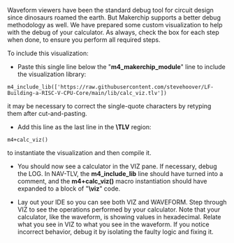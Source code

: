 Waveform viewers have been the standard debug tool for circuit design since dinosaurs roamed the earth. But Makerchip supports a better debug methodology as well. We have prepared some custom visualization to help with the debug of your calculator. As always, check the box for each step when done, to ensure you perform all required steps.

To include this visualization:

- Paste this single line below the "**m4_makerchip_module**" line to include the visualization library:  

 ```
m4_include_lib(['https://raw.githubusercontent.com/stevehoover/LF-Building-a-RISC-V-CPU-Core/main/lib/calc_viz.tlv'])

```
 it may be necessary to correct the single-quote characters by retyping them after cut-and-pasting.

- Add this line as the last line in the **\TLV** region:
```
m4+calc_viz()

```
to instantiate the visualization and then compile it.

- You should now see a calculator in the VIZ pane. If necessary, debug the LOG. In NAV-TLV, the **m4_include_lib** line should have turned into a comment, and the **m4+calc_viz()** macro instantiation should have expanded to a block of "**\viz**" code.

- Lay out your IDE so you can see both VIZ and WAVEFORM. Step through VIZ to see the operations performed by your calculator. Note that your calculator, like the waveform, is showing values in hexadecimal. Relate what you see in VIZ to what you see in the waveform. If you notice incorrect behavior, debug it by isolating the faulty logic and fixing it.
